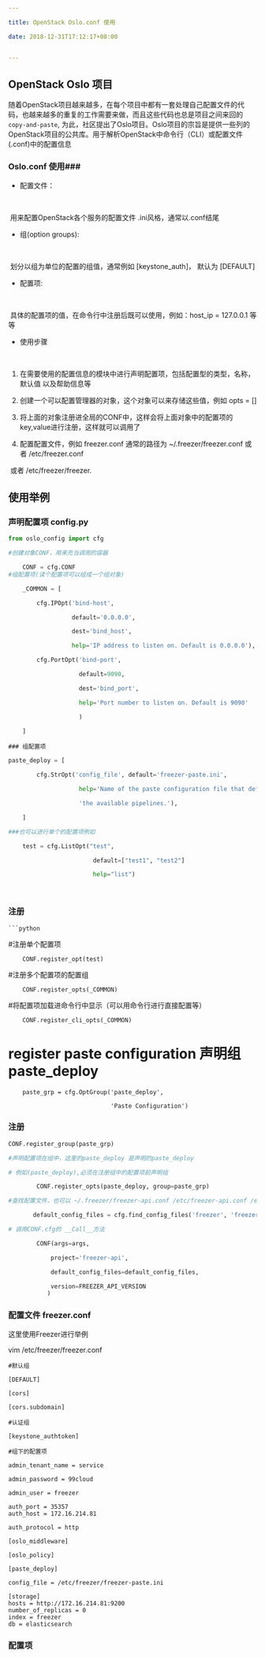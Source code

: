 ```yaml
---

title: OpenStack Oslo.conf 使用

date: 2018-12-31T17:12:17+08:00


---
```


## OpenStack Oslo 项目 

随着OpenStack项目越来越多，在每个项目中都有一套处理自己配置文件的代码，也越来越多的重复的工作需要来做，而且这些代码也总是项目之间来回的`copy-and-paste`, 为此，社区提出了Oslo项目。Oslo项目的宗旨是提供一些列的OpenStack项目的公共库。用于解析OpenStack中命令行（CLI）或配置文件(.conf)中的配置信息

###  Oslo.conf 使用###

-  配置文件：

​    

​        用来配置OpenStack各个服务的配置文件 .ini风格，通常以.conf结尾

- 组(option groups):

​    

​        划分以组为单位的配置的组值，通常例如 [keystone_auth]， 默认为 [DEFAULT]

- 配置项:

​    

​        具体的配置项的值，在命令行中注册后既可以使用，例如：host_ip = 127.0.0.1 等等

- 使用步骤

​    

1. 在需要使用的配置信息的模块中进行声明配置项，包括配置型的类型，名称，默认值 以及帮助信息等

2. 创建一个可以配置管理器的对象，这个对象可以来存储这些值，例如 opts = []

3. 将上面的对象注册进全局的CONF中，这样会将上面对象中的配置项的key,value进行注册，这样就可以调用了

4. 配置配置文件，例如 freezer.conf 通常的路径为 ~/.freezer/freezer.conf 或者 /etc/freezer.conf

​    或者 /etc/freezer/freezer.



## 使用举例

###  声明配置项 config.py



```python
from oslo_config import cfg

#创建对象CONF，用来充当调用的容器

    CONF = cfg.CONF
#组配置项(读个配置项可以组成一个组对象)

    _COMMON = [

        cfg.IPOpt('bind-host',

                  default='0.0.0.0',

                  dest='bind_host',

                  help='IP address to listen on. Default is 0.0.0.0'),

        cfg.PortOpt('bind-port',

                    default=9090,

                    dest='bind_port',

                    help='Port number to listen on. Default is 9090'

                    )

    ]
```



    ### 组配置项



```python
paste_deploy = [

        cfg.StrOpt('config_file', default='freezer-paste.ini',

                    help='Name of the paste configuration file that defines '

                    'the available pipelines.'),

    ]

###也可以进行单个的配置项例如

    test = cfg.ListOpt("test",

                        default=["test1", "test2"]

                        help="list")
```

​    



###  注册



    ```python
#注册单个配置项

        CONF.register_opt(test)

#注册多个配置项的配置组

        CONF.register_opts(_COMMON)

#将配置项加载进命令行中显示（可以用命令行进行直接配置等）

        CONF.register_cli_opts(_COMMON)

# register paste configuration 声明组 paste_deploy

        paste_grp = cfg.OptGroup('paste_deploy',
    
                                 'Paste Configuration')
    



  

### 注册



``` python
CONF.register_group(paste_grp)

#声明配置项在组中，这里的paste_deploy 是声明的paste_deploy

# 例如(paste_deploy),必须在注册组中的配置项前声明组

        CONF.register_opts(paste_deploy, group=paste_grp)

#查找配置文件，也可以 ~/.freezer/freezer-api.conf /etc/freezer-api.conf /etc/freezer/freezer-api.conf

       default_config_files = cfg.find_config_files('freezer', 'freezer-api')

# 调用CONF.cfg的 __Call__方法

        CONF(args=args,

            project='freezer-api',

            default_config_files=default_config_files,

            version=FREEZER_API_VERSION
           )
```







### 配置文件 freezer.conf

这里使用Freezer进行举例

 vim /etc/freezer/freezer.conf


```
#默认组

[DEFAULT] 

[cors]

[cors.subdomain]

#认证组

[keystone_authtoken]

#组下的配置项

admin_tenant_name = service

admin_password = 99cloud

admin_user = freezer

auth_port = 35357
auth_host = 172.16.214.81

auth_protocol = http

[oslo_middleware]

[oslo_policy]

[paste_deploy]

config_file = /etc/freezer/freezer-paste.ini

[storage]
hosts = http://172.16.214.81:9200
number_of_replicas = 0
index = freezer
db = elasticsearch

```

### 配置项

